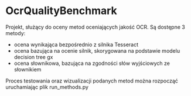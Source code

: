 # OcrQualityBenchmark

Projekt, służący do oceny metod oceniających jakość OCR.
Są dostępne 3 metody:
- ocena wynikająca bezpośrednio z silnika Tesseract
- ocena bazująca na ocenie silnik, skorygowana na podstawie modelu decision tree gx
- ocena słownikowa, bazująca na zgodności słów wyjściowych ze słownikiem

Proces testowania oraz wizualizacji podanych metod można rozpocząć uruchamiając plik run_methods.py
